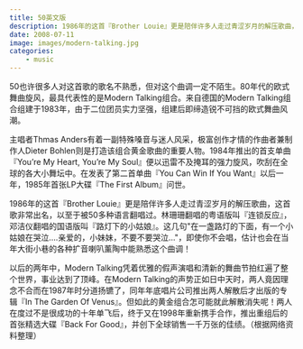 ```yaml
---
title: 50英文版
description: 1986年的这首『Brother Louie』更是陪伴许多人走过青涩岁月的解压歌曲，这首歌非常出名，以至于被50多种语言翻唱过。
date: 2008-07-11
image: images/modern-talking.jpg
categories:
    - music
---
```


50也许很多人对这首歌的歌名不熟悉，但对这个曲调一定不陌生。80年代的欧式舞曲旋风，最具代表性的是Modern Talking组合。来自德国的Modern Talking组合组建于1983年，由于二位团员实力坚强，组建后即缔造锐不可挡的欧式舞曲风潮。

主唱者Thmas Anders有着一副特殊嗓音与迷人风采，极富创作才情的作曲者兼制作人Dieter Bohlen则是打造该组合黄金歌曲的重要人物。1984年推出的首支单曲『You’re My Heart, You’re My Soul』便以迅雷不及掩耳的强力旋风，吹刮在全球的各大小舞坛中。在发表了第二首单曲『You Can Win If You Want』以后一年，1985年首张LP大碟『The First Album』问世。

1986年的这首『Brother Louie』更是陪伴许多人走过青涩岁月的解压歌曲，这首歌非常出名，以至于被50多种语言翻唱过。林珊珊翻唱的粤语版叫『连锁反应』，邓洁仪翻唱的国语版叫『路灯下的小姑娘』。这几句"在一盏路灯的下面，有一个小姑娘在哭泣….亲爱的，小妹妹，不要不要哭泣…"，即使你不会唱，估计也会在当年大街小巷的各种扩音喇叭薰陶中能熟悉这个曲调！

以后的两年中，Modern Talking凭着优雅的假声演唱和清新的舞曲节拍红遍了整个世界，事业达到了顶峰。在Modern Talking的声势正如日中天时，两人竟因理念不合而在1987年时分道扬镳了，同年年底唱片公司推出两人解散后才出版的专辑『In The Garden Of Venus』。但如此的黄金组合怎可能就此解散消失呢！两人在度过不是很成功的十年单飞后，终于又在1998年重新携手合作，推出重组后的首张精选大碟『Back For Good』，并创下全球销售一千万张的佳绩。（根据网络资料整理）
